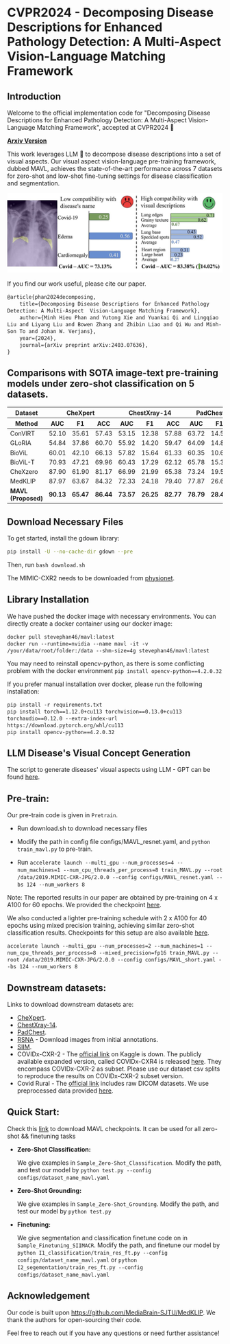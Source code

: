 # CVPR2024 - Decomposing Disease Descriptions for Enhanced Pathology Detection: A Multi-Aspect Vision-Language Matching Framework

## Introduction

Welcome to the official implementation code for "Decomposing Disease Descriptions for Enhanced Pathology Detection: A Multi-Aspect Vision-Language Matching Framework", accepted at CVPR2024 🎉

[**Arxiv Version**](https://arxiv.org/abs/2403.07636)

This work leverages LLM 🤖 to decompose disease descriptions into a set of visual aspects. Our visual aspect vision-language pre-training framework, dubbed MAVL, achieves the state-of-the-art performance across 7 datasets for zero-shot and low-shot fine-tuning settings for disease classification and segmentation.

<img width="848" src="src/overview_distance.jpg">

If you find our work useful, please cite our paper.

```
@article{phan2024decomposing,
    title={Decomposing Disease Descriptions for Enhanced Pathology Detection: A Multi-Aspect  Vision-Language Matching Framework}, 
    author={Minh Hieu Phan and Yutong Xie and Yuankai Qi and Lingqiao Liu and Liyang Liu and Bowen Zhang and Zhibin Liao and Qi Wu and Minh-Son To and Johan W. Verjans},
    year={2024},
    journal={arXiv preprint arXiv:2403.07636},
}
```
<h2>Comparisons with SOTA image-text pre-training models under zero-shot classification on 5 datasets.</h2>

<table>
<thead>
<tr>
    <th>Dataset</th>
    <th colspan="3"><strong>CheXpert</strong></th>
    <th colspan="3"><strong>ChestXray-14</strong></th>
    <th colspan="3"><strong>PadChest-seen</strong></th>
    <th colspan="3"><strong>RSNA Pneumonia</strong></th>
    <th colspan="3"><strong>SIIM-ACR</strong></th>
</tr>
<th> Method </th>
<th style="width: 250px;">AUC </th>
<th style="width: 250px;">F1 </th>
<th style="width: 250px;">ACC </th>
<th style="width: 250px;">AUC </th>
<th style="width: 250px;">F1 </th>
<th style="width: 250px;">ACC </th>
<th style="width: 250px;">AUC </th>
<th style="width: 250px;">F1 </th>
<th style="width: 250px;">ACC </th>
<th style="width: 250px;">AUC </th>
<th style="width: 250px;">F1 </th>
<th style="width: 250px;">ACC </th>
<th style="width: 250px;">AUC </th>
<th style="width: 250px;">F1 </th>
<th style="width: 250px;">ACC </th>
</tr>
</thead>
<tbody>
<tr>
<td>ConVIRT</td>
<td>52.10</td>
<td>35.61</td>
<td>57.43</td>
<td>53.15</td>
<td>12.38</td>
<td>57.88</td>
<td>63.72</td>
<td>14.56</td>
<td>73.47</td>
<td>79.21</td>
<td>55.67</td>
<td>75.08</td>
<td>64.25</td>
<td>42.87</td>
<td>53.42</td>
</tr>
<tr>
<td>GLoRIA</td>
<td>54.84</td>
<td>37.86</td>
<td>60.70</td>
<td>55.92</td>
<td>14.20</td>
<td>59.47</td>
<td>64.09</td>
<td>14.83</td>
<td>73.86</td>
<td>70.37</td>
<td>48.19</td>
<td>70.54</td>
<td>54.71</td>
<td>40.39</td>
<td>47.15</td>
</tr>
<tr>
<td>BioViL</td>
<td>60.01</td>
<td>42.10</td>
<td>66.13</td>
<td>57.82</td>
<td>15.64</td>
<td>61.33</td>
<td>60.35</td>
<td>10.63</td>
<td>70.48</td>
<td>84.12</td>
<td>54.59</td>
<td>74.43</td>
<td>70.28</td>
<td>46.45</td>
<td>68.22</td>
</tr>
<tr>
<td>BioViL-T</td>
<td>70.93</td>
<td>47.21</td>
<td>69.96</td>
<td>60.43</td>
<td>17.29</td>
<td>62.12</td>
<td>65.78</td>
<td>15.37</td>
<td>77.52</td>
<td>86.03</td>
<td>62.56</td>
<td>80.04</td>
<td>75.56</td>
<td>60.18</td>
<td>73.72</td>
</tr>
<tr>
<td>CheXzero</td>
<td>87.90</td>
<td>61.90</td>
<td>81.17</td>
<td>66.99</td>
<td>21.99</td>
<td>65.38</td>
<td>73.24</td>
<td>19.53</td>
<td>83.49</td>
<td>85.13</td>
<td>61.49</td>
<td>78.34</td>
<td>84.60</td>
<td>65.97</td>
<td>77.34</td>
</tr>
<tr>
<td>MedKLIP</td>
<td>87.97</td>
<td>63.67</td>
<td>84.32</td>
<td>72.33</td>
<td>24.18</td>
<td>79.40</td>
<td>77.87</td>
<td>26.63</td>
<td>92.44</td>
<td>85.94</td>
<td>62.57</td>
<td>79.97</td>
<td>89.79</td>
<td>72.73</td>
<td>83.99</td>
</tr>
<tr>
<td><strong>MAVL (Proposed)</strong></td>
<td><strong>90.13</strong></td>
<td><strong>65.47</strong></td>
<td><strong>86.44</strong></td>
<td><strong>73.57</strong></td>
<td><strong>26.25</strong></td>
<td><strong>82.77</strong></td>
<td><strong>78.79</strong></td>
<td><strong>28.48</strong></td>
<td><strong>92.56</strong></td>
<td><strong>86.31</strong></td>
<td><strong>65.26</strong></td>
<td><strong>81.28</strong></td>
<td><strong>92.04</strong></td>
<td><strong>77.95</strong></td>
<td><strong>87.14</strong></td>
</tr>
</tbody>
</table>


## Download Necessary Files
To get started, install the gdown library:
```bash
pip install -U --no-cache-dir gdown --pre
```

Then, run ```bash download.sh```

The MIMIC-CXR2 needs to be downloaded from [physionet](https://physionet.org/content/mimic-cxr-jpg/2.0.0/).

## Library Installation
We have pushed the docker image with necessary environments.
You can directly create a docker container using our docker image:
```
docker pull stevephan46/mavl:latest
docker run --runtime=nvidia --name mavl -it -v /your/data/root/folder:/data --shm-size=4g stevephan46/mavl:latest
```
You may need to reinstall opencv-python, as there is some conflicting problem with the docker environment  `pip install opencv-python==4.2.0.32`


If you prefer manual installation over docker, please run the following installation:
```
pip install -r requirements.txt
pip install torch==1.12.0+cu113 torchvision==0.13.0+cu113 torchaudio==0.12.0 --extra-index-url https://download.pytorch.org/whl/cu113
pip install opencv-python==4.2.0.32
```

## LLM Disease's Visual Concept Generation

The script to generate diseases' visual aspects using LLM - GPT can be found [here](Pretrain/concept_gen/concept_init.ipynb).

## Pre-train:

<!-- Pre-train code will be released soon. Stay tuned. -->

Our pre-train code is given in ```Pretrain```. 
* Run download.sh to download necessary files
* Modify the path in config file configs/MAVL_resnet.yaml, and ```python train_mavl.py``` to pre-train.

* Run `accelerate launch --multi_gpu --num_processes=4 --num_machines=1 --num_cpu_threads_per_process=8 train_MAVL.py --root /data/2019.MIMIC-CXR-JPG/2.0.0 --config configs/MAVL_resnet.yaml --bs 124 --num_workers 8`

Note: The reported results in our paper are obtained by pre-training on 4 x A100 for 60 epochs. We provided the checkpoint [here](Pretrain/data_file/DATA_Prepare.md).

We also conducted a lighter pre-training schedule with 2 x A100 for 40 epochs using mixed precision training, achieving similar zero-shot classification results. Checkpoints for this setup are also available [here](Pretrain/data_file/DATA_Prepare.md).

```
accelerate launch --multi_gpu --num_processes=2 --num_machines=1 --num_cpu_threads_per_process=8 --mixed_precision=fp16 train_MAVL.py --root /data/2019.MIMIC-CXR-JPG/2.0.0 --config configs/MAVL_short.yaml --bs 124 --num_workers 8
```

## Downstream datasets:
Links to download downstream datasets are:
* [CheXpert](https://stanfordaimi.azurewebsites.net/datasets/8cbd9ed4-2eb9-4565-affc-111cf4f7ebe2).
* [ChestXray-14](https://nihcc.app.box.com/v/ChestXray-NIHCC/folder/36938765345).
* [PadChest](https://bimcv.cipf.es/bimcv-projects/padchest/).
* [RSNA](https://www.rsna.org/rsnai/ai-image-challenge/rsna-pneumonia-detection-challenge-2018) - Download images from initial annotations.
* [SIIM](https://www.kaggle.com/c/siim-acr-pneumothorax-segmentation/data?select=download_images.py).
* COVIDx-CXR-2 - The [official link](https://github.com/lindawangg/COVID-Net/blob/master/docs/COVIDx.md) on Kaggle is down. The publicly available expanded version, called COVIDx-CXR4 is released [here](https://www.kaggle.com/datasets/andyczhao/covidx-cxr2). They encompass COVIDx-CXR-2 as subset. Please use our dataset csv splits to reproduce the results on COVIDx-CXR-2 subset version.
* Covid Rural - The [official link](https://wiki.cancerimagingarchive.net/pages/viewpage.action?pageId=70226443) includes raw DICOM datasets. We use preprocessed data provided [here](https://github.com/haimingt/opacity_segmentation_covid_chest_X_ray/tree/master/covid_rural_annot).

## Quick Start:
Check this [link](Pretrain/data_file/DATA_Prepare.md) to download MAVL checkpoints. It can be used for all zero-shot && finetuning tasks 

* **Zero-Shot Classification:**
    
    We give examples in ```Sample_Zero-Shot_Classification```. Modify the path, and test our model by ```python test.py --config configs/dataset_name_mavl.yaml```
* **Zero-Shot Grounding:**
    
    We give examples in ```Sample_Zero-Shot_Grounding```. Modify the path, and test our model by ```python test.py```
* **Finetuning:**
    
    We give segmentation and classification finetune code on in ```Sample_Finetuning_SIIMACR```. Modify the path, and finetune our model by ```python I1_classification/train_res_ft.py --config configs/dataset_name_mavl.yaml``` or ```python I2_segementation/train_res_ft.py --config configs/dataset_name_mavl.yaml```


## Acknowledgement
Our code is built upon https://github.com/MediaBrain-SJTU/MedKLIP. We thank the authors for open-sourcing their code.

Feel free to reach out if you have any questions or need further assistance!
